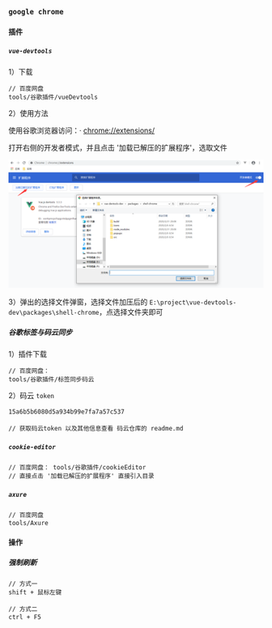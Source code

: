 ### `google chrome`

#### 插件

##### `vue-devtools`

1）下载

```
// 百度网盘
tools/谷歌插件/vueDevtools
```

2）使用方法

使用谷歌浏览器访问：· [chrome://extensions/](chrome://extensions/)

打开右侧的开发者模式，并且点击 '加载已解压的扩展程序'，选取文件

![image-20210621110717783](google.assets/image-20210621110717783.png)

3）弹出的选择文件弹窗，选择文件加压后的 `E:\project\vue-devtools-dev\packages\shell-chrome`，点选择文件夹即可

##### 谷歌标签与码云同步

1）插件下载

```
// 百度网盘： 
tools/谷歌插件/标签同步码云
```

2）码云 `token`

```
15a6b5b6080d5a934b99e7fa7a57c537

// 获取码云token 以及其他信息查看 码云仓库的 readme.md
```

##### `cookie-editor`

```
// 百度网盘： tools/谷歌插件/cookieEditor
// 直接点击 '加载已解压的扩展程序' 直接引入目录
```

##### `axure`

```
// 百度网盘
tools/Axure
```

#### 操作

##### 强制刷新

```
// 方式一
shift + 鼠标左键

// 方式二
ctrl + F5
```

### 